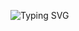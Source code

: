 

![Typing SVG](https://readme-typing-svg.herokuapp.com?color=%6666BCF7&lines=Не+делай+push,+пока+не+pop!)

